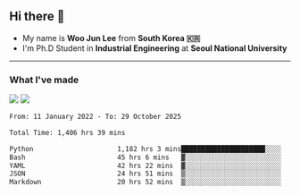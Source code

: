 ## Hi there 👋

- My name is **Woo Jun Lee** from **South Korea 🇰🇷**
- I'm Ph.D Student in **Industrial Engineering** at **Seoul National University**

---

### What I've made

<a href="https://share.streamlit.io/tomtom1103/kuiai_hackathon_2022/main/JL_app.py"><img src="https://img.shields.io/badge/Journey Lee-161B22?style=for-the-badge&logo=streamlit&logoColor=FF4B4B"/></a> <a href="https://jeon-100.github.io/Dangzang/"><img src="https://img.shields.io/badge/당신을 위한 장학금, 당장!-161B22?style=for-the-badge&logo=react&logoColor=#61DAFB"/></a>

<!--START_SECTION:waka-->

```txt
From: 11 January 2022 - To: 29 October 2025

Total Time: 1,406 hrs 39 mins

Python                     1,182 hrs 3 mins█████████████████████░░░░   83.37 %
Bash                       45 hrs 6 mins   ▓░░░░░░░░░░░░░░░░░░░░░░░░   03.18 %
YAML                       42 hrs 22 mins  ▓░░░░░░░░░░░░░░░░░░░░░░░░   02.99 %
JSON                       24 hrs 51 mins  ▒░░░░░░░░░░░░░░░░░░░░░░░░   01.75 %
Markdown                   20 hrs 52 mins  ▒░░░░░░░░░░░░░░░░░░░░░░░░   01.47 %
```

<!--END_SECTION:waka-->
